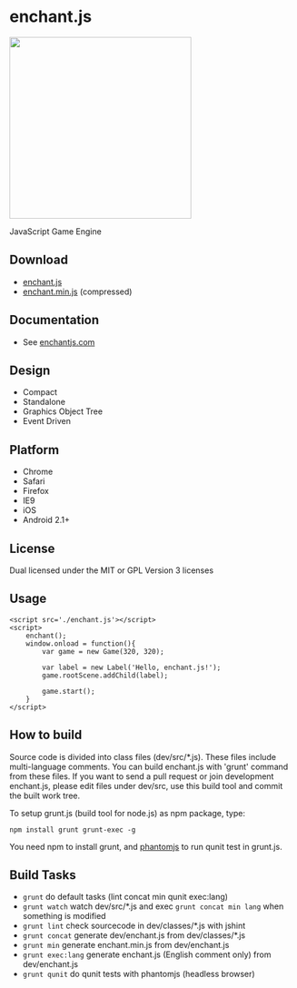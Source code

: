 enchant.js
==========

<img src="http://github.com/wise9/enchant.js/raw/master/enchant.png" width="320" height="320">

JavaScript Game Engine

Download
--------

- [enchant.js](http://github.com/wise9/enchant.js/raw/master/enchant.js)
- [enchant.min.js](http://github.com/wise9/enchant.js/raw/master/enchant.min.js) (compressed)


Documentation
-------------

- See [enchantjs.com](http://enchantjs.com)

Design
------

- Compact
- Standalone
- Graphics Object Tree
- Event Driven

Platform
--------

- Chrome
- Safari
- Firefox
- IE9 
- iOS
- Android 2.1+

License
-------

Dual licensed under the MIT or GPL Version 3 licenses

Usage
-----
    <script src='./enchant.js'></script>
    <script>
        enchant();
        window.onload = function(){
            var game = new Game(320, 320); 

            var label = new Label('Hello, enchant.js!');
            game.rootScene.addChild(label);
            
            game.start();
        }
    </script>


How to build
------------

Source code is divided into class files (dev/src/*.js). These files include multi-language comments. You can build enchant.js with 'grunt' command from these files.
If you want to send a pull request or join development enchant.js, please edit files under dev/src, use this build tool and commit the built work tree.

To setup grunt.js (build tool for node.js) as npm package, type:

    npm install grunt grunt-exec -g

You need npm to install grunt, and [phantomjs](http://code.google.com/p/phantomjs/) to run qunit test in grunt.js.

Build Tasks
-----------

- `grunt` do default tasks (lint concat min qunit exec:lang)
- `grunt watch` watch dev/src/*.js and exec `grunt concat min lang` when something is modified
- `grunt lint` check sourcecode in dev/classes/*.js with jshint
- `grunt concat` generate dev/enchant.js from dev/classes/*.js
- `grunt min` generate enchant.min.js from dev/enchant.js
- `grunt exec:lang` generate enchant.js (English comment only) from dev/enchant.js
- `grunt qunit` do qunit tests with phantomjs (headless browser)

